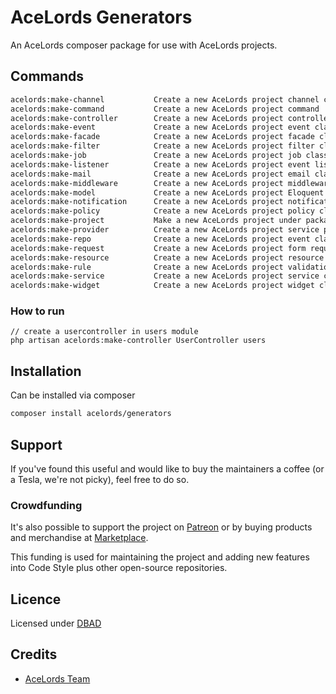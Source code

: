 # AceLords Generators

An AceLords composer package for use with AceLords projects.

## Commands
```bash
acelords:make-channel           Create a new AceLords project channel class
acelords:make-command           Create a new AceLords project command
acelords:make-controller        Create a new AceLords project controller class
acelords:make-event             Create a new AceLords project event class
acelords:make-facade            Create a new AceLords project facade class
acelords:make-filter            Create a new AceLords project filter class
acelords:make-job               Create a new AceLords project job class
acelords:make-listener          Create a new AceLords project event listener class
acelords:make-mail              Create a new AceLords project email class
acelords:make-middleware        Create a new AceLords project middleware class
acelords:make-model             Create a new AceLords project Eloquent model class
acelords:make-notification      Create a new AceLords project notification class
acelords:make-policy            Create a new AceLords project policy class
acelords:make-project           Make a new AceLords project under packages
acelords:make-provider          Create a new AceLords project service provider class
acelords:make-repo              Create a new AceLords project event class
acelords:make-request           Create a new AceLords project form request class
acelords:make-resource          Create a new AceLords project resource
acelords:make-rule              Create a new AceLords project validation rule
acelords:make-service           Create a new AceLords project service class for a facade class
acelords:make-widget            Create a new AceLords project widget class

```

### How to run
```
// create a usercontroller in users module
php artisan acelords:make-controller UserController users
```

## Installation
Can be installed via composer
```bash
composer install acelords/generators
```

## Support
If you've found this useful and would like to buy the maintainers a coffee (or a Tesla, we're not picky), feel free to do so.


### Crowdfunding
It's also possible to support the project on [Patreon](https://www.patreon.com/lexxyungcarter) or by buying products and merchandise at [Marketplace](https://store.acelords.space).

This funding is used for maintaining the project and adding new features into Code Style plus other open-source repositories.

## Licence 
Licensed under [DBAD](https://dbad-license.org/)

## Credits
- [AceLords Team](https://acelords.space)
